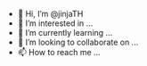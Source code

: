 - 👋 Hi, I’m @jinjaTH
- 👀 I’m interested in ...
- 🌱 I’m currently learning ...
- 💞️ I’m looking to collaborate on ...
- 📫 How to reach me ...

<!---
jinjaTH/jinjaTH is a ✨ special ✨ repository because its `README.md` (this file) appears on your GitHub profile.
You can click the Preview link to take a look at your changes.
--->
